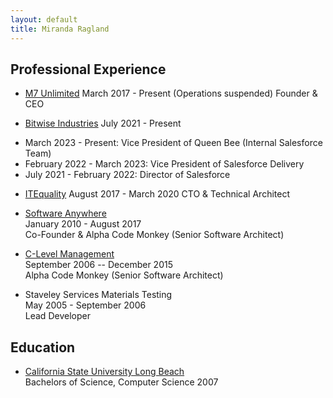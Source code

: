```yaml
---
layout: default
title: Miranda Ragland
---
```


## Professional Experience
* [M7 Unlimited](https://www.m7unlimited.com)
March 2017 - Present (Operations suspended)
Founder & CEO

* [Bitwise Industries](https://www.bitwiseindustries.com)
July 2021 - Present
- March 2023 - Present: Vice President of Queen Bee (Internal Salesforce Team)
- February 2022 - March 2023: Vice President of Salesforce Delivery
- July 2021 - February 2022: Director of Salesforce

* [ITEquality](https://www.itequality.com)
August 2017 - March 2020
CTO & Technical Architect

* [Software Anywhere](https://www.softwareanywhere.com)  
January 2010 - August 2017  
Co-Founder & Alpha Code Monkey (Senior Software Architect)

* [C-Level Management](www.c-levelmgmt.com)  
September 2006 -- December 2015  
Alpha Code Monkey (Senior Software Architect)

* Staveley Services Materials Testing  
May 2005 - September 2006  
Lead Developer

## Education
* [California State University Long Beach](https://www.csulb.edu/)  
Bachelors of Science, Computer Science 2007

<!-- ## Certifications
* [Salesforce Certified Developer I](http://certification.salesforce.com/certification-detail?conId=003G0000017E2kuIAC) -->
